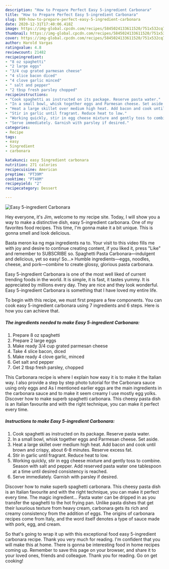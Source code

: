 ```yaml
---
description: "How to Prepare Perfect Easy 5-ingredient Carbonara"
title: "How to Prepare Perfect Easy 5-ingredient Carbonara"
slug: 999-how-to-prepare-perfect-easy-5-ingredient-carbonara
date: 2020-12-31T17:40:06.418Z
image: https://img-global.cpcdn.com/recipes/5845024133611520/751x532cq70/easy-5-ingredient-carbonara-recipe-main-photo.jpg
thumbnail: https://img-global.cpcdn.com/recipes/5845024133611520/751x532cq70/easy-5-ingredient-carbonara-recipe-main-photo.jpg
cover: https://img-global.cpcdn.com/recipes/5845024133611520/751x532cq70/easy-5-ingredient-carbonara-recipe-main-photo.jpg
author: Harold Vargas
ratingvalue: 4.8
reviewcount: 21482
recipeingredient:
- "8 oz spaghetti"
- "2 large eggs"
- "3/4 cup grated parmesan cheese"
- "4 slice bacon diced"
- "4 clove garlic minced"
- " salt and pepper"
- "2 tbsp fresh parsley chopped"
recipeinstructions:
- "Cook spaghetti as instructed on its package. Reserve pasta water."
- "In a small bowl, whisk together eggs and Parmesan cheese. Set aside."
- "Heat a large skillet over medium high heat. Add bacon and cook until brown and crispy, about 6-8 minutes. Reserve excess fat."
- "Stir in garlic until fragrant. Reduce heat to low."
- "Working quickly, stir in egg cheese mixture and gently toss to combine. Season with salt and pepper. Add reserved pasta water one tablespoon at a time until desired consistency is reached."
- "Serve immediately. Garnish with parsley if desired."
categories:
- Recipe
tags:
- easy
- 5ingredient
- carbonara

katakunci: easy 5ingredient carbonara 
nutrition: 271 calories
recipecuisine: American
preptime: "PT39M"
cooktime: "PT40M"
recipeyield: "2"
recipecategory: Dessert

---
```



![Easy 5-ingredient Carbonara](https://img-global.cpcdn.com/recipes/5845024133611520/751x532cq70/easy-5-ingredient-carbonara-recipe-main-photo.jpg)

Hey everyone, it's Jim, welcome to my recipe site. Today, I will show you a way to make a distinctive dish, easy 5-ingredient carbonara. One of my favorites food recipes. This time, I'm gonna make it a bit unique. This is gonna smell and look delicious.

Basta meron ka ng mga ingredients na to. Your visit to this video fills me with joy and desire to continue creating content, if you liked it, press &#34;Like&#34; and remember to SUBSCRIBE so. Spaghetti Pasta Carbonara—indulgent and delicious, yet so easy! So…» Humble ingredients—eggs, noodles, cheese, and pork—combine to create glossy, glorious pasta carbonara.

Easy 5-ingredient Carbonara is one of the most well liked of current trending foods in the world. It is simple, it is fast, it tastes yummy. It is appreciated by millions every day. They are nice and they look wonderful. Easy 5-ingredient Carbonara is something that I have loved my entire life.


To begin with this recipe, we must first prepare a few components. You can cook easy 5-ingredient carbonara using 7 ingredients and 6 steps. Here is how you can achieve that.

<!--inarticleads1-->

##### The ingredients needed to make Easy 5-ingredient Carbonara:

1. Prepare 8 oz spaghetti
1. Prepare 2 large eggs
1. Make ready 3/4 cup grated parmesan cheese
1. Take 4 slice bacon, diced
1. Make ready 4 clove garlic, minced
1. Get  salt and pepper
1. Get 2 tbsp fresh parsley, chopped


This Carbonara recipe is where I explain how easy it is to make it the Italian way. I also provide a step by step photo tutorial for the Carbonara sauce using only eggs and As I mentioned earlier eggs are the main ingredients in the carbonara sauce and to make it seem creamy I use mostly egg yolks. Discover how to make superb spaghetti carbonara. This cheesy pasta dish is an Italian favourite and with the right technique, you can make it perfect every time. 

<!--inarticleads2-->

##### Instructions to make Easy 5-ingredient Carbonara:

1. Cook spaghetti as instructed on its package. Reserve pasta water.
1. In a small bowl, whisk together eggs and Parmesan cheese. Set aside.
1. Heat a large skillet over medium high heat. Add bacon and cook until brown and crispy, about 6-8 minutes. Reserve excess fat.
1. Stir in garlic until fragrant. Reduce heat to low.
1. Working quickly, stir in egg cheese mixture and gently toss to combine. Season with salt and pepper. Add reserved pasta water one tablespoon at a time until desired consistency is reached.
1. Serve immediately. Garnish with parsley if desired.


Discover how to make superb spaghetti carbonara. This cheesy pasta dish is an Italian favourite and with the right technique, you can make it perfect every time. The magic ingredient… Pasta water can be dripped in as you transfer the spaghetti to the hot frying pan. Unlike pasta dishes that get their luxurious texture from heavy cream, carbonara gets its rich and creamy consistency from the addition of eggs. The origins of carbonara recipes come from Italy, and the word itself denotes a type of sauce made with pork, egg, and cream. 

So that's going to wrap it up with this exceptional food easy 5-ingredient carbonara recipe. Thank you very much for reading. I'm confident that you will make this at home. There is gonna be interesting food in home recipes coming up. Remember to save this page on your browser, and share it to your loved ones, friends and colleague. Thank you for reading. Go on get cooking!
